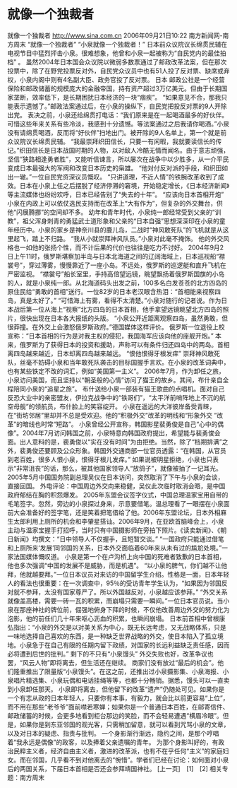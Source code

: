 # 就像一个独裁者

就像一个独裁者
http://www.sina.com.cn 2006年09月21日10:22 南方新闻网-南方周末
“就像一个独裁者”
“小泉就像一个独裁者！”
日本前众议院议长绵贯民辅在电视节目中猛烈抨击小泉。很难想象，他曾和小泉一起被称为“自民党内的最佳拍档” 。
虽然2004年日本国会众议院以微弱多数票通过了邮政改革法案，但在那次投票中，除了在野党投票反对外，自民党众议员中也有51人投了反对票、缺席或弃权，小泉内阁中则有4名副大臣、政务官投了反对票。
日本
邮政公社是一个经营保险和邮政储蓄的规模庞大的金融帝国，持有资产超过3万亿美元。但由于长期国家垄断，效率低下，是长期困扰日本经济的一块“痼疾”。
“如果意见不合，那我只能表示遗憾了。”邮政法案通过后，在小泉的操纵下，自民党把投反对票的9人开除出党。
表决之前，小泉还给绵贯打电话：“我们原来是在一起喝酒最多的好伙伴。可惜这些年来关系有些冷淡，我感到十分遗憾。等法案通过之后我请你喝酒。”小泉没有请绵贯喝酒，反而将“好伙伴”扫地出门。被开除的9人名单上，第一个就是前众议院议长绵贯民辅。
“我最崇拜织田信长，只要一有闲暇，我就要读信长的传记。”织田信长是日本战国时期的人物，以对敌人冷酷无情而闻名。由于意志顽强，坚信“狭路相逢勇者胜”，又能听信谏言，所以屡次在战争中以少胜多，从一介平民变成日本最强大的军阀和改变日本历史的枭雄。
“他对付反对派的手段，和织田如出一辙。”一位自民党资深议员慨叹。
“只讲道理，不近人情”的铁腕改革收到了成效。日本在小泉上任之后摆脱了经济停滞的窘境，开始稳定增长，《日本经济新闻》等主流媒体也纷纷欢呼，日本已经告别了“失去的十年”。
“应该向日本首相开炮”
小泉在内政上可以依仗选民支持而在改革上“大有作为”，但复杂的外交舞台，供他“闪展腾挪”的空间却不多。
幼年和青年时代，小泉纯一郎经常受到父亲的“训教”，祖父浑身刺青的勇猛武士道形象和父亲的“日本自强”思想深深印在小泉的童年经历中。小泉的家乡是神奈川县的鹿儿岛，二战时“神风敢死队”的飞机就是从这里起飞，踏上不归路。 “我从小就崇拜神风队员。”小泉对此毫不掩饰。
他的外交风格也一如他的张扬个性，而不计后果的代价也往往是吃力不讨好。
2004年9月2日上午11时，俄罗斯堪察加半岛与日本北海道之间的辽阔海域上，日本巡视船“襟裳号”，穿过薄雾，慢慢靠近了一座小岛。不远处，俄罗斯的巡逻艇和直升飞机在严密监视。
“襟裳号”船长室里，手持高倍望远镜，眺望飘扬着俄罗斯国旗的小岛的人，就是小泉纯一郎。从北海道码头出发之前，100多名白发苍苍的北方四岛的原住民给“勇敢的首相”送行。一位82岁的日本老汉眼含热泪：“首相能来视察四岛，真是太好了。”
“可惜海上有雾，看得不太清楚。”小泉对随行的记者说。作为日本战后第一位从海上“视察”北方四岛的日本首相，他手拿望远镜眺望北方四岛的照片，很快出现在日本各大报纸的头版。
“小泉公开近距离观察四岛，虽然勇敢，但很莽撞。在外交上会激怒俄罗斯政府。”德国媒体这样评价。
俄罗斯一位退役上校宣称：“日本首相的行为是对我主权的侵犯，我国海军应该向他的座舰开炮。”
本来，俄罗斯为了获得日本的投资和援助，声称可以有条件归还四岛中的两岛。首相离四岛越来越近，日本却离四岛越来越远。
“恨他恨得牙根发痒”
崇拜神风敢死队，丝毫不妨碍小泉和当年敢死队袭击的目标国握手言欢。在小泉的改革词典中，也有某些铁定不改的词汇，例如“美国第一主义”。
2006年7月，作为卸任之旅，小泉访问美国，而且坚持以“朝圣般的心情”访问了猫王的故乡。其间，布什亲自全程陪同小泉的“追星之旅”。
布什送给小泉一部装有猫王歌曲的点唱机。面对自己反恐大业中的亲密盟友，伊拉克战争中的“铁哥们”，“太平洋前哨阵地上不沉的航空母舰”的领航员，布什脸上的笑容绽开。
小泉在遥远的大洋彼岸备受青睐，在“街坊邻居”里却并不总是受欢迎。他的“积极外交”改革的明线和“形象外交 ”改革”的暗线也时常“短路”。
小泉曾经公开宣称，韩国影星裴勇俊是自己“心中的偶像”。2004年7月访问韩国之前，小泉特意向韩国政府提出，希望能与裴勇俊会面。出人意料的是，裴勇俊以“实在没有时间”为由拒绝。当然，除了“档期排满”之外，裴勇俊还要顾及公众形象。韩国外交通商部一位官员透露：“在韩国，从官员到老百姓，很多人恨小泉，恨得牙根儿发痒。”
如果说被明星拒绝，小泉也只表示“非常沮丧”的话，那么，被其他国家领导人“放鸽子”，就像被抽了一记耳光。 2005年5月中国国务院副总理吴仪在日本访问，突然取消了下午与小泉的会谈，直接回国。
外电评论：中国周边外交向来稳健，吴仪此次临时取消会晤，是中国政府郁结在胸的积怨爆发。
2005年东盟会议签字仪式，中国总理温家宝用自带的毛笔签字。忽然，旁边的小泉探过身来，示意要借笔。温总理看了一眼摆在小泉面前大会准备好的签字笔，还是笑着把笔借给了他。2006年东盟论坛，日本外相麻生太郎利用上厕所的机会和李肇星搭讪。2006年9月，在亚欧首脑峰会上，小泉主动与温家宝握手打招呼，当时只有中国摄影师在旁拍下照片。《读卖新闻》、《朝日新闻》均撰文：“日中领导人不仅握手，且短暂交谈。”
“一国政府只能通过借笔和上厕所来‘发展’同邻国的关系，日本外交面临着60年来从未有过的尴尬处境。”一家法国媒体慨叹道。
小泉是第一个在卢沟桥上向中国的死难者致歉的日本首相，他也多次强调“中国的发展不是威胁，而是机遇”。
“以小泉的脾气，你们越不让他拜，他就越要拜。”一位日本议员对来访的中国留学生介绍。性格是一面，日本年轻人的看法也很重要：在一次调查中，95％的受访青年学生认为，“如果因为邻国反对就不参拜，太没有国家尊严了。所以外国越反对，小泉越应该参拜。”
“外交关系就像盖高楼，需要一砖一瓦的积累，而崩塌只需要一瞬间。”一位日本官员说。当小泉在那座神社的牌位前，倔强地俯身下拜的时候，不仅他改善周边外交的努力化为泡影，他的前任们几十年来呕心沥血的积累，也瞬间崩塌。
日本前首相中曾根康弘指出：“小泉的外交是以对美关系为中心，既无长远考虑，又无战略体系，只是一味地选择自己喜欢的东西，是一种缺乏世界战略的外交，使日本陷入了孤立境地。小泉急于在自己有限的任期内留下政绩，对国家的长远利益缺乏责任感，因而必将遭到后世的批判。”
剩下的不只有“小泉馒头”
外交失败也好，改革争议也罢，“风云人物”即将离去，但生活还在继续。
商家们没有放过“最后的机会”。他们隆重推出了限量版“小泉馒头”。在这之前，还推出过小泉摄影集、小泉海报、小泉唱片精选集、小泉玩偶和电话挂绳等等，也都十分畅销。据悉，馒头可以一直卖到小泉卸任那天。
小泉即将离去，但他留下的改革“遗产”仍随处可见。如果你是一个有志从政的日本年轻人，只要你有本事，有毅力，就会比以前更容易“上位”，而不用在那些“老爷爷”面前噤若寒蝉；如果你是一个普通日本百姓，在邮寄信件、邮政储蓄的时候，会更多地看到柜台那边的笑脸，而不会轻易遭遇“横眉冷眼”。但是，如果你是到东亚邻国的观光客，只需稍加留意，就可以看到咒骂小泉的文章，以及对日本的疑虑、指责与批判。
一个身影渐行渐远，隐约之间，是那个哼唱着“我永远是偶像”的政客，以及捧着父亲遗嘱的青年。
为那个身影叫好的，有政治民粹主义者，经济自由主义者，激进的改革派，也有不在乎任何“主义”的家庭妇女。而在邻国，几乎看不到对他离去的“惋惜”。学者们已经在讨论：如何面对小泉后的两国关系，下届日本首相是否还会参拜靖国神社。
[上一页]　[1]　[2]
相关专题：南方周末 

